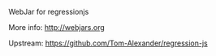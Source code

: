 WebJar for regressionjs

More info: http://webjars.org

Upstream: https://github.com/Tom-Alexander/regression-js
